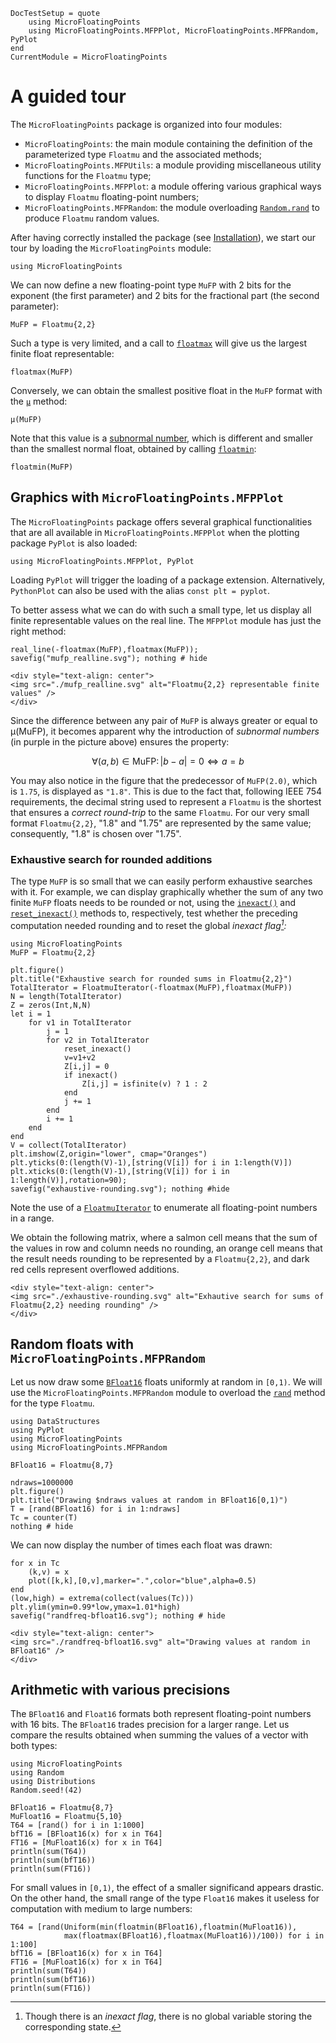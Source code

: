 ```@meta
DocTestSetup = quote
    using MicroFloatingPoints
	using MicroFloatingPoints.MFPPlot, MicroFloatingPoints.MFPRandom, PyPlot
end
CurrentModule = MicroFloatingPoints
```

# A guided tour


The `MicroFloatingPoints` package is organized into four modules:

- `MicroFloatingPoints`: the main module containing the definition of the parameterized type `Floatmu` and the associated methods;
- `MicroFloatingPoints.MFPUtils`: a module providing miscellaneous utility functions for the `Floatmu` type;
- `MicroFloatingPoints.MFPPlot`: a module offering various graphical ways to display `Floatmu` floating-point numbers;
- `MicroFloatingPoints.MFPRandom`: the module overloading [`Random.rand`](https://docs.julialang.org/en/v1/stdlib/Random/#Base.rand) to produce `Floatmu` random values.

After having correctly installed the package (see [Installation](@ref)), we start our tour by loading the `MicroFloatingPoints` module:


```@repl realline
using MicroFloatingPoints
```

We can now define a new floating-point type `MuFP` with 2 bits for the exponent (the first parameter)  and 2 bits for the fractional part (the second parameter):

```@repl realline
MuFP = Floatmu{2,2}
```

Such a type is very limited, and a call to [`floatmax`](@ref) will give us the largest finite float representable:
```@repl realline
floatmax(MuFP)
```

Conversely, we can obtain the smallest positive float in the `MuFP` format with the [`μ`](@ref) method:
```@repl realline
μ(MuFP)
```
Note that this value is a [subnormal number](https://en.wikipedia.org/wiki/Denormal_number), which is different and smaller than the smallest normal float, obtained by calling [`floatmin`](@ref):
```@repl realline
floatmin(MuFP)
```
## Graphics with `MicroFloatingPoints.MFPPlot`

The `MicroFloatingPoints` package offers several graphical functionalities that are all available in `MicroFloatingPoints.MFPPlot` when the plotting package `PyPlot` is also loaded:

```@repl realline
using MicroFloatingPoints.MFPPlot, PyPlot
```

Loading `PyPlot` will trigger the loading of a package extension. Alternatively, `PythonPlot` can also be used with the alias `const plt = pyplot`.

To better assess what we can do with such a small type, let us display all finite representable values on the real line. The `MFPPlot` module has just the right method:
```@repl realline
real_line(-floatmax(MuFP),floatmax(MuFP));
savefig("mufp_realline.svg"); nothing # hide
```

```@raw html
<div style="text-align: center">
<img src="./mufp_realline.svg" alt="Floatmu{2,2} representable finite values" />
</div>
```

Since the difference between any pair of `MuFP` is always greater or equal to μ(MuFP), it becomes apparent why the introduction of *subnormal numbers* (in purple in the picture above) ensures the property:

```math
\forall (a,b)\in\text{MuFP}\colon |b-a| = 0 \iff a=b
```

You may also notice in the figure that the predecessor of `MuFP(2.0)`, which is `1.75`, is displayed as `"1.8"`. This is due to the fact that, following IEEE 754 requirements, the decimal string used to represent a `Floatmu` is the shortest that ensures a *correct round-trip* to the same `Floatmu`. For our very small format `Floatmu{2,2}`, "1.8" and "1.75" are represented by the same value; consequently, "1.8" is chosen over "1.75".

### Exhaustive search for rounded additions

The type `MuFP` is so small that we can easily perform exhaustive searches with it. For example, we can display graphically whether the sum of any two finite `MuFP` floats needs to be rounded or not, using the [`inexact()`](@ref) and [`reset_inexact()`](@ref) methods
to, respectively, test whether the preceding computation needed rounding and to reset the global *inexact flag[^1]:*

[^1]: Though there is an *inexact flag*, there is no global variable storing the corresponding state.

```@setup exhaustive-rounding
using MicroFloatingPoints
MuFP = Floatmu{2,2}
```

```@example exhaustive-rounding
plt.figure()
plt.title("Exhaustive search for rounded sums in Floatmu{2,2}")
TotalIterator = FloatmuIterator(-floatmax(MuFP),floatmax(MuFP))
N = length(TotalIterator)
Z = zeros(Int,N,N)
let i = 1
    for v1 in TotalIterator
        j = 1
        for v2 in TotalIterator
            reset_inexact()
            v=v1+v2
            Z[i,j] = 0
            if inexact() 
                Z[i,j] = isfinite(v) ? 1 : 2
            end
            j += 1
        end
        i += 1
    end
end
V = collect(TotalIterator)
plt.imshow(Z,origin="lower", cmap="Oranges")
plt.yticks(0:(length(V)-1),[string(V[i]) for i in 1:length(V)])
plt.xticks(0:(length(V)-1),[string(V[i]) for i in 1:length(V)],rotation=90);
savefig("exhaustive-rounding.svg"); nothing #hide
```

Note the use of a [`FloatmuIterator`](@ref) to enumerate all floating-point numbers in a range.

We obtain the following matrix, where a salmon cell means that the sum of the values in row and column needs no rounding, an orange cell means that the result needs rounding to be represented by a `Floatmu{2,2}`, and dark red cells represent overflowed additions.

```@raw html
<div style="text-align: center">
<img src="./exhaustive-rounding.svg" alt="Exhautive search for sums of Floatmu{2,2} needing rounding" />
</div>
```

## Random floats with `MicroFloatingPoints.MFPRandom`

Let us now draw some [`BFloat16`](https://en.wikipedia.org/wiki/Bfloat16_floating-point_format) floats uniformly at random in ``[0,1)``. We will use the `MicroFloatingPoints.MFPRandom` module to overload the [`rand`](https://docs.julialang.org/en/v1/stdlib/Random/#Base.rand) method for the type `Floatmu`.

```@example randfreq
using DataStructures
using PyPlot
using MicroFloatingPoints
using MicroFloatingPoints.MFPRandom

BFloat16 = Floatmu{8,7}

ndraws=1000000
plt.figure()
plt.title("Drawing $ndraws values at random in BFloat16[0,1)")
T = [rand(BFloat16) for i in 1:ndraws]
Tc = counter(T)
nothing # hide
```

We can now display the number of times each float was drawn:

```@example randfreq
for x in Tc
    (k,v) = x
    plot([k,k],[0,v],marker=".",color="blue",alpha=0.5)
end
(low,high) = extrema(collect(values(Tc)))
plt.ylim(ymin=0.99*low,ymax=1.01*high)
savefig("randfreq-bfloat16.svg"); nothing # hide
```

```@raw html
<div style="text-align: center">
<img src="./randfreq-bfloat16.svg" alt="Drawing values at random in BFloat16" />
</div>
```

## Arithmetic with various precisions

The `BFloat16` and `Float16` formats both represent floating-point numbers with 16 bits. The `BFloat16` trades precision for a larger range. Let us compare the results obtained when summing the values of a vector with both types:

```@example mixed-precision
using MicroFloatingPoints
using Random
using Distributions
Random.seed!(42)

BFloat16 = Floatmu{8,7}
MuFloat16 = Floatmu{5,10} 
T64 = [rand() for i in 1:1000]
bfT16 = [BFloat16(x) for x in T64]
FT16 = [MuFloat16(x) for x in T64]
println(sum(T64))
println(sum(bfT16))
println(sum(FT16))
```

For small values in ``[0,1)``,  the effect of a smaller significand appears drastic. On the other hand, the small range of the type `Float16` makes it useless for computation with medium to large numbers:

```@example mixed-precision
T64 = [rand(Uniform(min(floatmin(BFloat16),floatmin(MuFloat16)),
            max(floatmax(BFloat16),floatmax(MuFloat16))/100)) for i in 1:100]
bfT16 = [BFloat16(x) for x in T64]
FT16 = [MuFloat16(x) for x in T64]
println(sum(T64))
println(sum(bfT16))
println(sum(FT16))
```


